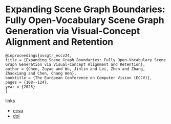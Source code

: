 # Expanding Scene Graph Boundaries: Fully Open-Vocabulary Scene Graph Generation via Visual-Concept Alignment and Retention

```
@inproceedings{ovsgtr_eccv24,
title = {Expanding Scene Graph Boundaries: Fully Open-Vocabulary Scene Graph Generation via Visual-Concept Alignment and Retention},
author = {Chen, Zuyao and Wu, Jinlin and Lei, Zhen and Zhang, Zhaoxiang and Chen, Chang Wen},
booktitle = {The European Conference on Computer Vision (ECCV)},
pages = {108--124},
year = {2025}
}
```

links
- [ecva](https://www.ecva.net/papers/eccv_2024/papers_ECCV/html/8290_ECCV_2024_paper.php)
- [doi](https://link.springer.com/chapter/10.1007/978-3-031-72848-8_7)
